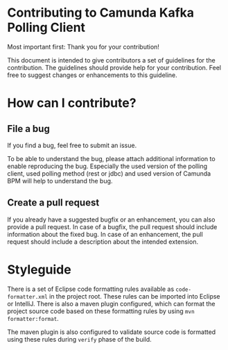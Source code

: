 # Contributing to Camunda Kafka Polling Client

Most important first: Thank you for your contribution!

This document is intended to give contributors a set of guidelines for the contribution.
The guidelines should provide help for your contribution. 
Feel free to suggest changes or enhancements to this guideline.

# How can I contribute?

## File a bug
If you find a bug, feel free to submit an issue.

To be able to understand the bug, please attach additional information to enable reproducing the bug.
Especially the used version of the polling client, used polling method (rest or jdbc) and used version of Camunda BPM
will help to understand the bug.

## Create a pull request
If you already have a suggested bugfix or an enhancement, you can also provide a pull request.
In case of a bugfix, the pull request should include information about the fixed bug.
In case of an enhancement, the pull request should include a description about the intended extension.

# Styleguide
There is a set of Eclipse code formatting rules available as `code-formatter.xml` in the project root.
These rules can be imported into Eclipse or IntelliJ. There is also a maven plugin configured, which can
format the project source code based on these formatting rules by using `mvn formatter:format`.

The maven plugin is also configured to validate source code is formatted using these rules during `verify` phase 
of the build.